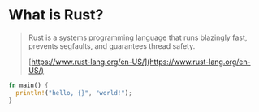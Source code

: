 # What is Rust?

> Rust is a systems programming language that runs blazingly fast, prevents segfaults, and guarantees thread safety.
>
> [https://www.rust-lang.org/en-US/](https://www.rust-lang.org/en-US/)

```rust
fn main() {
  println!("hello, {}", "world!");
}
```
